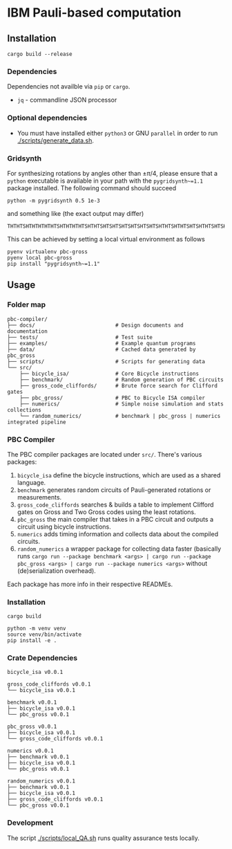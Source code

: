 # IBM Pauli-based computation

## Installation

```
cargo build --release
```

### Dependencies

Dependencies not availble via `pip` or `cargo`.

* `jq` - commandline JSON processor

### Optional dependencies

* You must have installed either `python3` or GNU `parallel` in order to
  run [./scripts/generate_data.sh](./scripts/generate_data.sh).

### Gridsynth
For synthesizing rotations by angles other than $\pm\pi/4$,
please ensure that a `python` executable is available in your path with the `pygridsynth~=1.1` package installed.
The following command should succeed
```
python -m pygridsynth 0.5 1e-3
```
and something like (the exact output may differ)
```
THTHTSHTHTHTHTHTSHTHTHTHTSHTHTSHTSHTSHTSHTSHTSHTSHTHTSHTHTSHTSHTHTSHTSHTHTSHSSWWWWWWW
```

This can be achieved by setting a local virtual environment as follows
```
pyenv virtualenv pbc-gross
pyenv local pbc-gross
pip install "pygridsynth~=1.1"
```

## Usage

### Folder map

```
pbc-compiler/
├── docs/                          # Design documents and documentation
├── tests/                         # Test suite
├── examples/                      # Example quantum programs
├── data/                          # Cached data generated by pbc_gross
├── scripts/                       # Scripts for generating data
└── src/
    ├── bicycle_isa/               # Core Bicycle instructions
    ├── benchmark/                 # Random generation of PBC circuits
    ├── gross_code_cliffords/      # Brute force search for Clifford gates
    ├── pbc_gross/                 # PBC to Bicycle ISA compiler
    ├── numerics/                  # Simple noise simulation and stats collections
    └── random_numerics/           # benchmark | pbc_gross | numerics integrated pipeline
```

### PBC Compiler
The PBC compiler packages are located under `src/`.
There's various packages:

1. `bicycle_isa` define the bicycle instructions, which are used as a shared language.
1. `benchmark` generates random circuits of Pauli-generated rotations or measurements.
1. `gross_code_cliffords` searches & builds a table to implement Clifford gates on Gross and Two Gross codes using the least rotations.
1. `pbc_gross` the main compiler that takes in a PBC circuit and outputs a circuit using bicycle instructions.
1. `numerics` adds timing information and collects data about the compiled circuits.
1. `random_numerics` a wrapper package for collecting data faster (basically runs `cargo run --package benchmark <args> | cargo run --package pbc_gross <args> | cargo run --package numerics <args>` without (de)serialization overhead).

Each package has more info in their respective READMEs.

### Installation

```
cargo build

python -m venv venv
source venv/bin/activate
pip install -e .
```

### Crate Dependencies
```
bicycle_isa v0.0.1

gross_code_cliffords v0.0.1
└── bicycle_isa v0.0.1

benchmark v0.0.1
├── bicycle_isa v0.0.1
└── pbc_gross v0.0.1

pbc_gross v0.0.1
├── bicycle_isa v0.0.1
└── gross_code_cliffords v0.0.1

numerics v0.0.1
├── benchmark v0.0.1
├── bicycle_isa v0.0.1
└── pbc_gross v0.0.1

random_numerics v0.0.1
├── benchmark v0.0.1
├── bicycle_isa v0.0.1
├── gross_code_cliffords v0.0.1
└── pbc_gross v0.0.1
```

### Development

The script [./scripts/local_QA.sh](./scripts/local_QA.sh) runs quality assurance tests locally.
